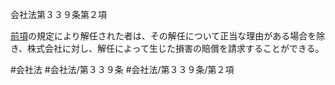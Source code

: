 会社法第３３９条第２項

[前項](会社法＿＿＿＿第３３９条第１項)の規定により解任された者は、その解任について正当な理由がある場合を除き、株式会社に対し、解任によって生じた損害の賠償を請求することができる。

#会社法
#会社法/第３３９条
#会社法/第３３９条/第２項
